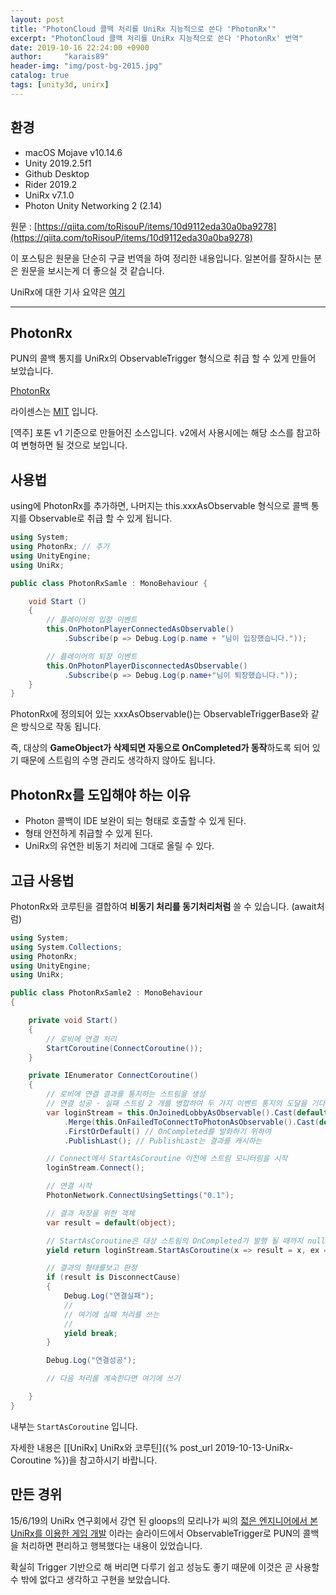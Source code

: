 ```yaml
---
layout: post
title: "PhotonCloud 콜백 처리를 UniRx 지능적으로 쓴다 'PhotonRx'"
excerpt: "PhotonCloud 콜백 처리를 UniRx 지능적으로 쓴다 'PhotonRx' 번역"
date: 2019-10-16 22:24:00 +0900
author:     "karais89"
header-img: "img/post-bg-2015.jpg"
catalog: true
tags: [unity3d, unirx]
---
```



## 환경

- macOS Mojave v10.14.6
- Unity 2019.2.5f1
- Github Desktop
- Rider 2019.2
- UniRx v7.1.0
- Photon Unity Networking 2 (2.14)

원문 : [https://qiita.com/toRisouP/items/10d9112eda30a0ba9278](https://qiita.com/toRisouP/items/10d9112eda30a0ba9278)

이 포스팅은 원문을 단순히 구글 번역을 하여 정리한 내용입니다. 일본어를 잘하시는 분은 원문을 보시는게 더 좋으실 것 같습니다. 

UniRx에 대한 기사 요약은 [여기](https://qiita.com/toRisouP/items/48b9fa25df64d3c6a392)

---

## PhotonRx

PUN의 콜백 통지를 UniRx의 ObservableTrigger 형식으로 취급 할 수 있게 만들어 보았습니다.

[PhotonRx](https://github.com/TORISOUP/PhotonRx)

라이센스는 [MIT](https://ko.wikipedia.org/wiki/MIT_%ED%97%88%EA%B0%80%EC%84%9C) 입니다.

[역주] 포톤 v1 기준으로 만들어진 소스입니다. v2에서 사용시에는 해당 소스를 참고하여 변형하면 될 것으로 보입니다.

## 사용법

using에 PhotonRx를 추가하면, 나머지는 this.xxxAsObservable 형식으로 콜백 통지를 Observable로 취급 할 수 있게 됩니다.

```cs
using System;
using PhotonRx; // 추가
using UnityEngine;
using UniRx;

public class PhotonRxSamle : MonoBehaviour {

    void Start ()
    {
        // 플레이어의 입장 이벤트
        this.OnPhotonPlayerConnectedAsObservable()
            .Subscribe(p => Debug.Log(p.name + "님이 입장했습니다."));

        // 플레이어의 퇴장 이벤트
        this.OnPhotonPlayerDisconnectedAsObservable()
            .Subscribe(p => Debug.Log(p.name+"님이 퇴장했습니다."));
    }
}
```

PhotonRx에 정의되어 있는 xxxAsObservable()는 ObservableTriggerBase와 같은 방식으로 작동 됩니다.

즉, 대상의 **GameObject가 삭제되면 자동으로 OnCompleted가 동작**하도록 되어 있기 때문에 스트림의 수명 관리도 생각하지 않아도 됩니다.

## PhotonRx를 도입해야 하는 이유

- Photon 콜백이 IDE 보완이 되는 형태로 호출할 수 있게 된다.
- 형태 안전하게 취급할 수 있게 된다.
- UniRx의 유연한 비동기 처리에 그대로 올릴 수 있다.

## 고급 사용법

PhotonRx와 코루틴을 결합하여 **비동기 처리를 동기처리처럼** 쓸 수 있습니다. (await처럼)

```cs
using System;
using System.Collections;
using PhotonRx;
using UnityEngine;
using UniRx;

public class PhotonRxSamle2 : MonoBehaviour
{

    private void Start()
    {
        // 로비에 연결 처리
        StartCoroutine(ConnectCoroutine());
    }

    private IEnumerator ConnectCoroutine()
    {
        // 로비에 연결 결과를 통지하는 스트림을 생성
        // 연결 성공 · 실패 스트림 2 개를 병합하여 두 가지 이벤트 통지의 도달을 기다리는
        var loginStream = this.OnJoinedLobbyAsObservable().Cast(default(object))
            .Merge(this.OnFailedToConnectToPhotonAsObservable().Cast(default(object)))
            .FirstOrDefault() // OnCompleted를 발화하기 위하여
            .PublishLast(); // PublishLast는 결과를 캐시하는

        // Connect에서 StartAsCoroutine 이전에 스트림 모니터링을 시작
        loginStream.Connect();

        // 연결 시작
        PhotonNetwork.ConnectUsingSettings("0.1");

        // 결과 저장을 위한 객체
        var result = default(object);

        // StartAsCoroutine은 대상 스트림의 OnCompleted가 발행 될 때까지 null를 돌려주는 (코루틴에서 대기)
        yield return loginStream.StartAsCoroutine(x => result = x, ex => { });

        // 결과의 형태를보고 판정
        if (result is DisconnectCause)
        {
            Debug.Log("연결실패");
            //
            // 여기에 실패 처리를 쓰는
            //
            yield break;
        }

        Debug.Log("연결성공");

        // 다음 처리를 계속한다면 여기에 쓰기

    }
}
```

내부는 `StartAsCoroutine` 입니다.

자세한 내용은 [[UniRx] UniRx와 코루틴]({% post_url 2019-10-13-UniRx-Coroutine %})을 참고하시기 바랍니다.

## 만든 경위

15/6/19의 UniRx 연구회에서 강연 된 gloops의 모리나가 씨의 [젋은 엔지니어에서 본 UniRx를 이용한 게임 개발](https://www.slideshare.net/HirohitoMorinaga/unirx) 이라는 슬라이드에서 ObservableTrigger로 PUN의 콜백을 처리하면 편리하고 행복했다는 내용이 있었습니다.

확실히 Trigger 기반으로 해 버리면 다루기 쉽고 성능도 좋기 때문에 이것은 곧 사용할 수 밖에 없다고 생각하고 구현을 보았습니다.